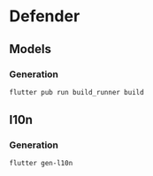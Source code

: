 # Defender

## Models

### Generation

```bash
flutter pub run build_runner build
```

## I10n

### Generation

```bash
flutter gen-l10n
```